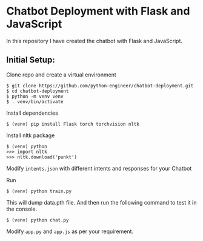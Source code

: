 # Chatbot Deployment with Flask and JavaScript

In this repository I have created the chatbot with Flask and JavaScript.

## Initial Setup:
Clone repo and create a virtual environment
```
$ git clone https://github.com/python-engineer/chatbot-deployment.git
$ cd chatbot-deployment
$ python -m venv venv
$ . venv/bin/activate
```
Install dependencies
```
$ (venv) pip install Flask torch torchvision nltk
```
Install nltk package
```
$ (venv) python
>>> import nltk
>>> nltk.download('punkt')
```
Modify `intents.json` with different intents and responses for your Chatbot

Run
```
$ (venv) python train.py
```
This will dump data.pth file. And then run
the following command to test it in the console.
```
$ (venv) python chat.py
```
Modify `app.py` and `app.js` as per your requirement.


